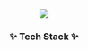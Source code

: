 <!--타이틀 부분-->
<div align="center">
  <img src="https://capsule-render.vercel.app/api?type=Waving&height=150&color=FFF8CE&text=KimJungIL&fontColor=4F5170&fontSize=50" />
</div>


<!--내용 부분-->
<h3 align="center">✨ Tech Stack ✨</h3>
<div align="center">
</div>
